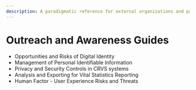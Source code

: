 ```yaml
---
description: A paradigmatic reference for external organizations and partners
---
```


# Outreach and Awareness Guides

* Opportunities and Risks of Digital Identity
* Management of Personal Identifiable Information
* Privacy and Security Controls in CRVS systems
* Analysis and Exporting for Vital Statistics Reporting
* Human Factor - User Experience Risks and Threats
